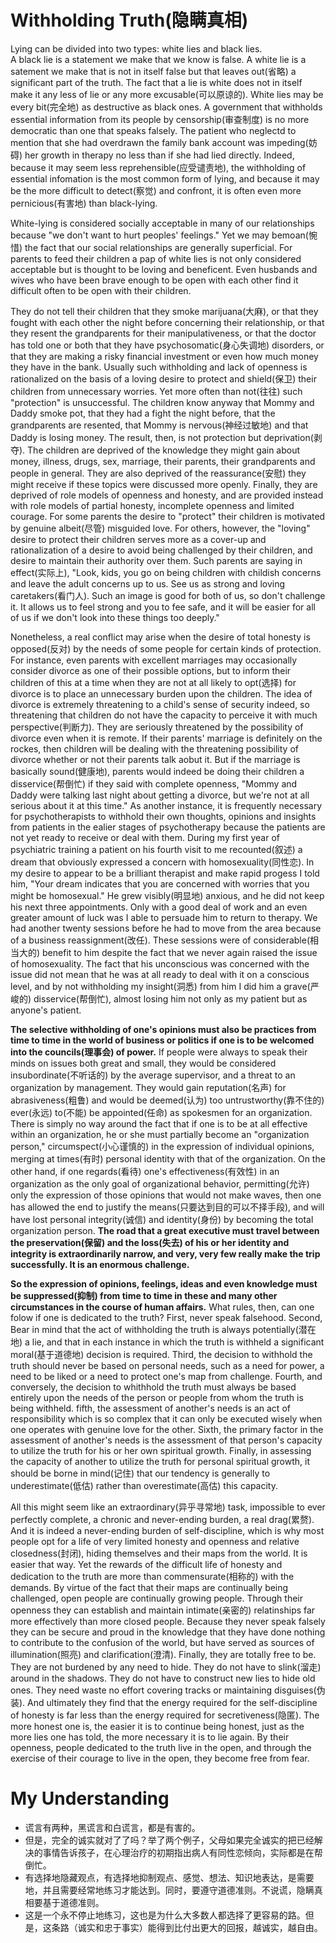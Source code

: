 # Withholding Truth(隐瞒真相)
Lying can be divided into two types: white lies and black lies.  
A black lie is a statement we make that we know is false. A white lie is a satement we make that is not in itself false but that leaves out(省略) a significant part of the truth. The fact that a lie is white does not in itself make it any less of lie or any more excusable(可以原谅的). White lies may be every bit(完全地) as destructive as black ones. A government that withholds essential information from its people by censorship(审查制度) is no more democratic than one that speaks falsely. The patient who neglectd to mention that she had overdrawn the family bank account was impeding(妨碍) her growth in therapy no less than if she had lied directly. Indeed, because it may seem less reprehensible(应受谴责地), the withholding of essential infomation is the most common form of lying, and because it may be the more difficult to detect(察觉) and confront, it is often even more pernicious(有害地) than black-lying.


White-lying is considered socially acceptable in many of our relationships because "we don't want to hurt peoples' feelings." Yet we may bemoan(惋惜) the fact that our social relationships are generally superficial. For parents to feed their children a pap of white lies is not only considered acceptable but is thought to be loving and beneficent. Even husbands and wives who have been brave enough to be open with each other find it difficult often to be open with their children.


They do not tell their children that they smoke marijuana(大麻), or that they fought with each other the night before concerning their relationship, or that they resent the grandparents for their manipulativeness, or that the doctor has told one or both that they have psychosomatic(身心失调地) disorders, or that they are making a risky financial investment or even how much money they have in the bank. Usually such withholding and lack of openness is rationalized on the basis of a loving desire to protect and shield(保卫) their children from unnecessary worries. Yet more often than not(往往) such "protection" is unsuccessful. The children know anyway that Mommy and Daddy smoke pot, that they had a fight the night before, that the grandparents are resented, that Mommy is nervous(神经过敏地) and that Daddy is losing money. The result, then, is not protection but deprivation(剥夺). The children are deprived of the knowledge they might gain about money, illness, drugs, sex, marriage, their parents, their grandparents and people in general. They are also deprived of the reassurance(安慰) they might receive if these topics were discussed more openly. Finally, they are deprived of role models of openness and honesty, and are provided instead with role models of partial honesty, incomplete openness and limited courage. For some parents the desire to "protect" their children is motivated by genuine albeit(尽管) misguided love. For others, however, the "loving" desire to protect their children serves more as a cover-up and rationalization of a desire to avoid being challenged by their children, and desire to maintain their authority over them. Such parents are saying in effect(实际上), "Look, kids, you go on being children with childish concerns and leave the adult concerns up to us. See us as strong and loving caretakers(看门人). Such an image is good for both of us, so don't challenge it. It allows us to feel strong and you to fee safe, and it will be easier for all of us if we don't look into these things too deeply."


Nonetheless, a real conflict may arise when the desire of total honesty is opposed(反对) by the needs of some people for certain kinds of protection. For instance, even parents with excellent marriages may occasionally consider divorce as one of their possible options, but to inform their children of this at a time when they are not at all likely to opt(选择) for divorce is to place an unnecessary burden upon the children. The idea of divorce is extremely threatening to a child's sense of security indeed, so threatening that children do not have the capacity to perceive it with much perspective(判断力). They are seriously threatened by the possibility of divorce even when it is remote. If their parents' marriage is definitely on the rockes, then children will be dealing with the threatening possibility of divorce whether or not their parents talk aobut it. But if the marriage is basically sound(健康地), parents would indeed be doing their children a disservice(帮倒忙) if they said with complete openness, "Mommy and Daddy were talking last night about getting a divorce, but we're not at all serious about it at this time." As another instance, it is frequently necessary for psychotherapists to withhold their own thoughts, opinions and insights from patients in the ealier stages of psychotherapy because the patients are not yet ready to receive or deal with them. During my first year of psychiatric training a patient on his fourth visit to me recounted(叙述) a dream that obviously expressed a concern with homosexuality(同性恋). In my desire to appear to be a brilliant therapist and make rapid progess I told him, "Your dream indicates that you are concerned with worries that you might be homosexual." He grew visibly(明显地) anxious, and he did not keep his next three appointments. Only with a good deal of work and an even greater amount of luck was I able to persuade him to return to therapy. We had another twenty sessions before he had to move from the area because of a business reassignment(改任). These sessions were of considerable(相当大的) benefit to him despite the fact that we never again raised the issue of homosexuality. The fact that his unconscious was concerned with the issue did not mean that he was at all ready to deal with it on a conscious level, and by not withholding my insight(洞悉) from him I did him a grave(严峻的) disservice(帮倒忙), almost losing him not only as my patient but as anyone's patient.


**The selective withholding of one's opinions must also be practices from time to time in the world of business or politics if one is to be welcomed into the councils(理事会) of power.** If people were always to speak their minds on issues both great and small, they would be considered insubordinate(不听话的) by the average supervisor, and a threat to an organization by management. They would gain reputation(名声) for abrasiveness(粗鲁) and would be deemed(认为) too untrustworthy(靠不住的) ever(永远) to(不能) be appointed(任命) as spokesmen for an organization. There is simply no way around the fact that if one is to be at all effective within an organization, he or she must partially become an "organization person," circumspect(小心谨慎的) in the expression of individual opinions, merging at times(有时) personal identity with that of the organization. On the other hand, if one regards(看待) one's effectiveness(有效性) in an organization as the only goal of organizational behavior, permitting(允许) only the expression of those opinions that would not make waves, then one has allowed the end to justify the means(只要达到目的可以不择手段), and will have lost personal integrity(诚信) and identity(身份) by becoming the total organization person. **The road that a great executive must travel between the preservation(保留) and the loss(失去) of his or her identity and integrity is extraordinarily narrow, and very, very few really make the trip successfully. It is an enormous challenge.**


**So the expression of opinions, feelings, ideas and even knowledge must be suppressed(抑制) from time to time in these and many other circumstances in the course of human affairs.** What rules, then, can one folow if one is dedicated to the truth? First, never speak falsehood. Second, Bear in mind that the act of withholding the truth is always potentially(潜在地) a lie, and that in each instance in which the truth is withheld a significant moral(基于道德地) decision is required. Third, the decision to withhold the truth should never be based on personal needs, such as a need for power, a need to be liked or a need to protect one's map from challenge. Fourth, and conversely, the decision to whithhold the truth must always be based entirely upon the needs of the person or people from whom the truth is being withheld. fifth, the assessment of another's needs is an act of responsibility which is so complex that it can only be executed wisely when one operates with genuine love for the other. Sixth, the primary factor in the assessment of another's needs is the assessment of that person's capacity to utilize the truth for his or her own spiritual growth. Finally, in assessing the capacity of another to utilize the truth for personal spiritual growth, it should be borne in mind(记住) that our tendency is generally to underestimate(低估) rather than overestimate(高估) this capacity.


All this might seem like an extraordinary(异乎寻常地) task, impossible to ever perfectly complete, a chronic and never-ending burden, a real drag(累赘). And it is indeed a never-ending burden of self-discipline, which is why most people opt for a life of very limited honesty and openness and relative closedness(封闭), hiding themselves and their maps from the world. It is easier that way. Yet the rewards of the difficult life of honesty and dedication to the truth are more than commensurate(相称的) with the demands. By virtue of the fact that their maps are continually being challenged, open people are continually growing people. Through their openness they can establish and maintain intimate(亲密的) relatinships far more effectively than more closed people. Because they never speak falsely they can be secure and proud in the knowledge that they have done nothing to contribute to the confusion of the world, but have served as sources of illumination(照亮) and clarification(澄清). Finally, they are totally free to be. They are not burdened by any need to hide. They do not have to slink(溜走) around in the shadows. They do not have to construct new lies to hide old ones. They need waste no effort covering tracks or maintaining disguises(伪装). And ultimately they find that the energy required for the self-discipline of honesty is far less than the energy required for secretiveness(隐匿). The more honest one is, the easier it is to continue being honest, just as the more lies one has told, the more necessary it is to lie again. By their openness, people dedicated to the truth live in the open, and through the exercise of their courage to live in the open, they become free from fear.
# My Understanding
* 谎言有两种，黑谎言和白谎言，都是有害的。
* 但是，完全的诚实就对了了吗？举了两个例子，父母如果完全诚实的把已经解决的事情告诉孩子，在心理治疗的初期指出病人有同性恋倾向，实际都是在帮倒忙。
* 有选择地隐藏观点，有选择地抑制观点、感觉、想法、知识地表达，是需要地，并且需要经常地练习才能达到。同时，要遵守道德准则。不说谎，隐瞒真相要基于道德准则。
* 这是一个永不停止地练习，这也是为什么大多数人都选择了更容易的路。但是，这条路（诚实和忠于事实）能得到比付出更大的回报，越诚实，越自由。
